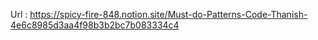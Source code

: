 Url : https://spicy-fire-848.notion.site/Must-do-Patterns-Code-Thanish-4e6c8985d3aa4f98b3b2bc7b083334c4
